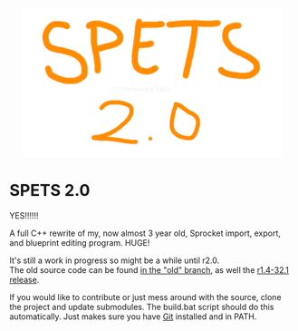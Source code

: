 <p align="center">
  <img width="460" src="docs/spets_2_0_logo_temp.png">
</p>

# SPETS 2.0

YES!!!!!!

A full C++ rewrite of my, now almost 3 year old, Sprocket import, export, and blueprint editing program. HUGE!

It's still a work in progress so might be a while until r2.0.  
The old source code can be found [in the "old" branch](https://github.com/ArgoreOfficial/SPETS/tree/old/old), as well the [r1.4-32.1 release](https://github.com/ArgoreOfficial/SPETS/releases/tag/r1.4-23.1).

If you would like to contribute or just mess around with the source, clone the project and update submodules. The build.bat script should do this automatically. Just makes sure you have [Git](https://git-scm.com/downloads) installed and in PATH.